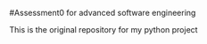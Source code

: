 #Assessment0 for advanced software engineering

This is the original repository for my python project
